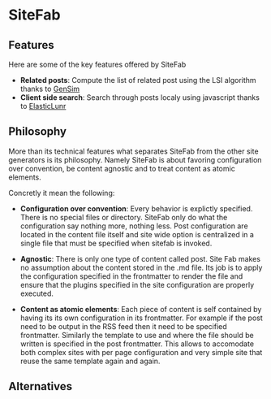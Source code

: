 # SiteFab

## Features

Here are some of the key features offered by SiteFab

- **Related posts**: Compute the list of related post using the LSI algorithm thanks to [GenSim](https://radimrehurek.com/gensim/)
- **Client side search**: Search through posts localy using javascript thanks to [ElasticLunr](http://elasticlunr.com/)

## Philosophy

More than its technical features what separates SiteFab from the other site generators is its philosophy.
Namely SiteFab is about favoring configuration over convention, be content agnostic and to treat 
content as atomic elements.

Concretly it mean the following:

- **Configuration over convention**: Every behavior is explictly specified. There is no special files or directory. SiteFab only
 do what the configuration say nothing more, nothing less. Post configuration are located in the content file itself and site wide
 option is centralized in a single file that must be specified when sitefab is invoked.

- **Agnostic**: There is only one type of content called post. Site Fab makes no assumption about the content stored 
    in the .md file. Its job is to apply the configuration specified in the frontmatter to render the file and ensure that
    the plugins specified in the site configuration are properly executed.

- **Content as atomic elements**: Each piece of content is self contained by having its its own configuration in its frontmatter. For
 example if the post need to be output in the RSS feed then it need to be specified frontmatter. Similarly the template to use 
 and where the file should be written is specified in the post frontmatter. This allows to accomodate both complex sites with per page
 configuration and very simple site that reuse the same template again and again.

## Alternatives